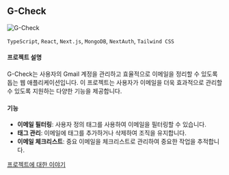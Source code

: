 ## G-Check
![G-Check](https://github.com/cvb5758/gmail-checklist/assets/62977652/0b41f270-e0cd-4d11-ad42-c8bd0e1ce4a4)

`TypeScript`, `React`, `Next.js`, `MongoDB`, `NextAuth`, `Tailwind CSS`

#### 프로젝트 설명
G-Check는 사용자의 Gmail 계정을 관리하고 효율적으로 이메일을 정리할 수 있도록 돕는 웹 애플리케이션입니다. 이 프로젝트는 사용자가 이메일을 더욱 효과적으로 관리할 수 있도록 지원하는 다양한 기능을 제공합니다.

#### 기능

- **이메일 필터링**: 사용자 정의 태그를 사용하여 이메일을 필터링할 수 있습니다.
- **태그 관리**: 이메일에 태그를 추가하거나 삭제하여 조직을 유지합니다.
- **이메일 체크리스트**: 중요 이메일을 체크리스트로 관리하여 중요한 작업을 추적합니다.

[프로젝트에 대한 이야기](https://sulog-blog.vercel.app/posts/%EC%8B%A4%ED%8C%A8%EA%B0%80%20%EC%95%84%EB%8B%8C%20%EB%AF%B8%EC%99%84%EC%84%B1)
